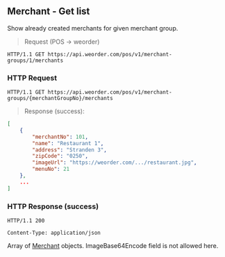 ## Merchant - Get list

Show already created merchants for given merchant group.

> Request (POS -> weorder)

```
HTTP/1.1 GET https://api.weorder.com/pos/v1/merchant-groups/1/merchants
```

### HTTP Request

`HTTP/1.1 GET https://api.weorder.com/pos/v1/merchant-groups/{merchantGroupNo}/merchants`

> Response (success):


```json
[
    {
        "merchantNo": 101,
        "name": "Restaurant 1",
        "address": "Stranden 3",
        "zipCode": "0250",
        "imageUrl": "https://weorder.com/.../restaurant.jpg",
        "menuNo": 21
    },
    ...
]
```

### HTTP Response (success)

`HTTP/1.1 200`

`Content-Type: application/json`

Array of [Merchant](#merchant-create) objects. ImageBase64Encode field is not allowed here.
